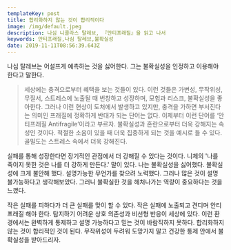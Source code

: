 ```yaml
---
templateKey: post
title: 합리화하지 않는 것이 합리적이다
image: /img/default.jpeg
description: 나심 니콜라스 탈레브, 『안티프래질』을 읽고 나서
keywords: 안티프래질,나심 탈레브,불확실성
date: 2019-11-11T08:56:39.643Z
---
```

나심 탈레브는 어설프게 예측하는 것을 싫어한다. 그는 불확실성을 인정하고 이용해야 한다고 말한다.

> 세상에는 충격으로부터 혜택을 보는 것들이 있다. 이런 것들은 가변성, 무작위성, 무질서, 스트레스에 노출될 때 번창하고 성장하며, 모험과 리스크, 불확실성을 좋아한다. 그러나 이런 현상이 도처에서 발생하고 있지만, 충격을 가하면 부서진다는 의미인 프래질에 정확하게 반대가 되는 단어는 없다. 이제부터 이런 단어를 ‘안티프래질 Antifragile’이라고 부르자. 불확실성과 혼란으로부터 더욱 강해지는 속성인 것이다. 적절한 소음이 있을 때 더욱 집중하게 되는 것을 예시로 들 수 있다. 골밀도는 스트레스 속에서 더욱 강해진다. 

실패를 통해 성장한다면 장기적인 관점에서 더 강해질 수 있다는 것이다. 니체의 '나를 죽이지 못한 것은 나를 더 강하게 만든다.' 말이 있다. 나는 불확실성을 싫어했다. 불확실성에 크게 불안해 했다. 설명가능한 무언가를 찾으려 노력했다. 그러나 많은  것이 설명 불가능하다고 생각해보았다. 그러니 불확실한 것을 헤처나가는 역량이 중요하다는 것을 느꼈다.

작은 실패를 피하다가 더 큰 실패를 맞이 할 수 있다. 작은 실패에 노출되고 견디며 안티프래질 해야 한다. 탐지하기 어려운 상호 의존성과 비선형 반응이 세상에 있다. 이런 환경에서는 완벽하게 통제하고 설명 가능하다고 믿는 것이 바람직하지 못하다. 합리화하지 않는 것이 합리적인 것이 된다. 무작위성이 두려워 도망가지 말고 건강한 통제 안에서 불확실성을 받아드리자.